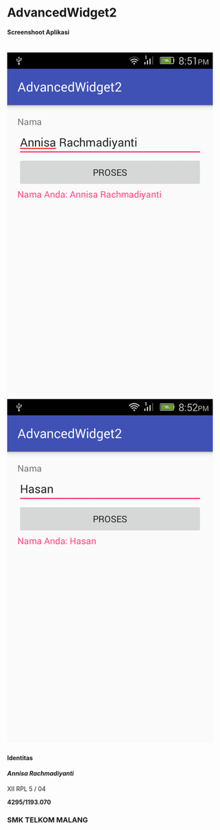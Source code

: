 # AdvancedWidget2
#### Screenshoot Aplikasi
![Screenshot1](Screenshot_2016-10-02-20-51-29.png)
![Screenshot2](Screenshot_2016-10-02-20-52-43.png)
===

#### Identitas
#### *Annisa Rachmadiyanti*
XII RPL 5 / 04

**4295/1193.070**
### SMK TELKOM MALANG
